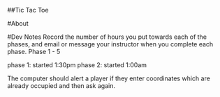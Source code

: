 ##Tic Tac Toe

#About


#Dev Notes
Record the number of hours you put towards each of the phases, and email or
message your instructor when you complete each phase.
Phase 1 - 5

phase 1: started 1:30pm
phase 2: started 1:00am

The computer should alert a player if they enter coordinates which are already
occupied and then ask again.
